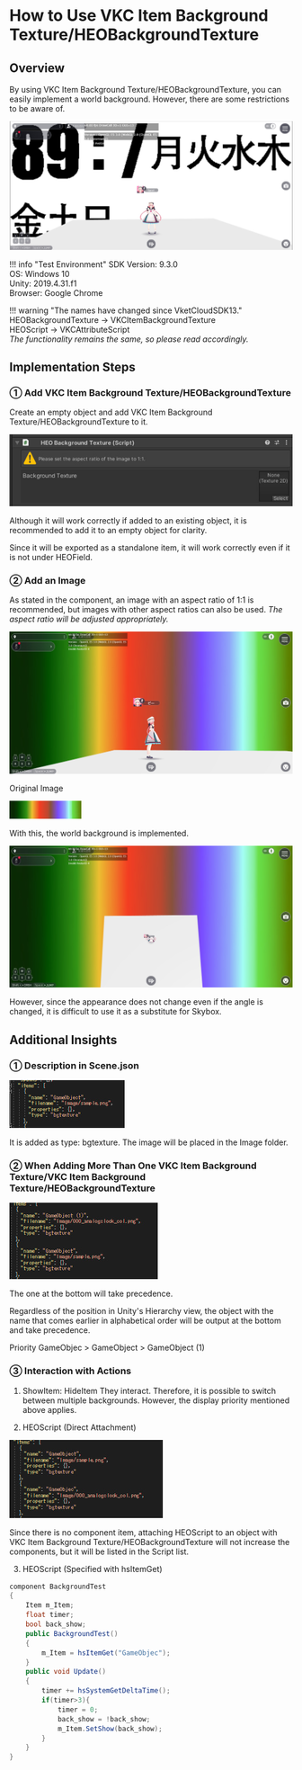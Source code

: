 # How to Use VKC Item Background Texture/HEOBackgroundTexture

## Overview
By using VKC Item Background Texture/HEOBackgroundTexture, you can easily implement a world background.
However, there are some restrictions to be aware of.

![BackgroundTexture_0](img/BackgroundTexture_0.jpg)

!!! info "Test Environment"
    SDK Version: 9.3.0<br>
    OS: Windows 10<br>
    Unity: 2019.4.31.f1<br>
    Browser: Google Chrome

!!! warning "The names have changed since VketCloudSDK13."
    HEOBackgroundTexture → VKCItemBackgroundTexture <br>
    HEOScript → VKCAttributeScript <br>
    *The functionality remains the same, so please read accordingly.*

## Implementation Steps

### ① Add VKC Item Background Texture/HEOBackgroundTexture
Create an empty object and add VKC Item Background Texture/HEOBackgroundTexture to it.

![BackgroundTexture_1](img/BackgroundTexture_1.jpg)

Although it will work correctly if added to an existing object, it is recommended to add it to an empty object for clarity.

Since it will be exported as a standalone item, it will work correctly even if it is not under HEOField.

### ② Add an Image
As stated in the component, an image with an aspect ratio of 1:1 is recommended,
but images with other aspect ratios can also be used.
*The aspect ratio will be adjusted appropriately.*

![BackgroundTexture_2](img/BackgroundTexture_2.jpg)

Original Image

![BackgroundTexture_3](img/BackgroundTexture_3.jpg)

With this, the world background is implemented.

![BackgroundTexture_4](img/BackgroundTexture_4.jpg)

However, since the appearance does not change even if the angle is changed, it is difficult to use it as a substitute for Skybox.

## Additional Insights

### ① Description in Scene.json

![BackgroundTexture_5](img/BackgroundTexture_5.jpg)

It is added as type: bgtexture.
The image will be placed in the Image folder.

### ② When Adding More Than One VKC Item Background Texture/VKC Item Background Texture/HEOBackgroundTexture

![BackgroundTexture_6](img/BackgroundTexture_6.jpg)

The one at the bottom will take precedence.

Regardless of the position in Unity's Hierarchy view, the object with the name that comes earlier in alphabetical order will be output at the bottom and take precedence.

Priority
GameObjec > GameObject > GameObject (1)

### ③ Interaction with Actions
1. ShowItem: HideItem
They interact. Therefore, it is possible to switch between multiple backgrounds.
However, the display priority mentioned above applies.

2. HEOScript (Direct Attachment)

![BackgroundTexture_7](img/BackgroundTexture_7.jpg)

Since there is no component item, attaching HEOScript to an object with VKC Item Background Texture/HEOBackgroundTexture will not increase the components, but it will be listed in the Script list.

3. HEOScript (Specified with hsItemGet)

```csharp
component BackgroundTest
{
    Item m_Item;
    float timer;
    bool back_show;
    public BackgroundTest()
    {
        m_Item = hsItemGet("GameObjec");
    }
    public void Update()
    {
        timer += hsSystemGetDeltaTime();
        if(timer>3){
            timer = 0;
            back_show = !back_show;
            m_Item.SetShow(back_show);
        }
    }
}

